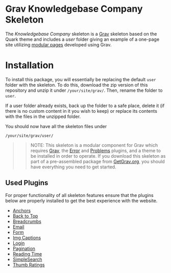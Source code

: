 # Grav Knowledgebase Company Skeleton

The *Knowledgebase Company* skeleton is a [Grav](http://github.com/getgrav/grav) skeleton based on the Quark theme and includes a *user* folder giving an example of a one-page site utilizing [modular pages](http://learn.getgrav.org/content/content-pages) developed using Grav.

# Installation

To install this package, you will essentially be replacing the default `user` folder with the skeleton. To do this, download the zip version of this repository and unzip it under `/your/site/grav/`. Then, rename the folder to `user`. 

If a user folder already exists, back up the folder to a safe place, delete it (if there is no custom content in it you wish to keep) or replace its contents with the files in the unzipped folder.

You should now have all the skeleton files under

	/your/site/grav/user/

>> NOTE: This skeleton is a modular component for Grav which requires [Grav](http://github.com/getgrav/grav), the [Error](https://github.com/getgrav/grav-plugin-error) and [Problems](https://github.com/getgrav/grav-plugin-problems) plugins, and a theme to be installed in order to operate. If you download this skeleton as part of a pre-assembled package from [GetGrav.org](http://getgrav.org/downloads/skeletons#extras), you should have everything you need to get started.

## Used Plugins

For proper functionality of all skeleton features ensure that the plugins below are properly installed to get the best experience with the website.

- [Anchors](https://github.com/getgrav/grav-plugin-anchors)
- [Back to Top](https://github.com/marcosegato/grav-plugin-backtotop)
- [Breadcrumbs](https://github.com/getgrav/grav-plugin-breadcrumbs)
- [Email](https://github.com/getgrav/grav-plugin-email)
- [Form](https://github.com/getgrav/grav-plugin-form)
- [Img Captions](https://github.com/olevik/grav-plugin-imgcaptions)
- [Login](https://github.com/getgrav/grav-plugin-login)
- [Pagination](https://github.com/getgrav/grav-plugin-pagination)
- [Reading Time](https://github.com/getgrav/grav-plugin-readingtime)
- [SimpleSearch](https://github.com/getgrav/grav-plugin-simplesearch)
- [Thumb Ratings](https://github.com/iusvar/grav-plugin-thumb-ratings)